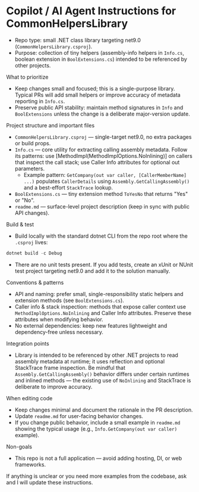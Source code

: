 # Copilot / AI Agent Instructions for CommonHelpersLibrary

- Repo type: small .NET class library targeting net9.0 (`CommonHelpersLibrary.csproj`).
- Purpose: collection of tiny helpers (assembly-info helpers in `Info.cs`, boolean extension in `BoolExtensions.cs`) intended to be referenced by other projects.

What to prioritize
- Keep changes small and focused; this is a single-purpose library. Typical PRs will add small helpers or improve accuracy of metadata reporting in `Info.cs`.
- Preserve public API stability: maintain method signatures in `Info` and `BoolExtensions` unless the change is a deliberate major-version update.

Project structure and important files
- `CommonHelpersLibrary.csproj` — single-target net9.0, no extra packages or build props.
- `Info.cs` — core utility for extracting calling assembly metadata. Follow its patterns: use [MethodImpl(MethodImplOptions.NoInlining)] on callers that inspect the call stack; use Caller Info attributes for optional out parameters.
  - Example pattern: `GetCompany(out var caller, [CallerMemberName] ...)` populates `CallerDetails` using `Assembly.GetCallingAssembly()` and a best-effort `StackTrace` lookup.
- `BoolExtensions.cs` — tiny extension method `ToYesNo` that returns "Yes" or "No".
- `readme.md` — surface-level project description (keep in sync with public API changes).

Build & test
- Build locally with the standard dotnet CLI from the repo root where the `.csproj` lives:

```powershell
dotnet build -c Debug
```

- There are no unit tests present. If you add tests, create an xUnit or NUnit test project targeting net9.0 and add it to the solution manually.

Conventions & patterns
- API and naming: prefer small, single-responsibility static helpers and extension methods (see `BoolExtensions.cs`).
- Caller info & stack inspection: methods that expose caller context use `MethodImplOptions.NoInlining` and Caller Info attributes. Preserve these attributes when modifying behavior.
- No external dependencies: keep new features lightweight and dependency-free unless necessary.

Integration points
- Library is intended to be referenced by other .NET projects to read assembly metadata at runtime; it uses reflection and optional StackTrace frame inspection. Be mindful that `Assembly.GetCallingAssembly()` behavior differs under certain runtimes and inlined methods — the existing use of `NoInlining` and StackTrace is deliberate to improve accuracy.

When editing code
- Keep changes minimal and document the rationale in the PR description.
- Update `readme.md` for user-facing behavior changes.
- If you change public behavior, include a small example in `readme.md` showing the typical usage (e.g., `Info.GetCompany(out var caller)` example).

Non-goals
- This repo is not a full application — avoid adding hosting, DI, or web frameworks.

If anything is unclear or you need more examples from the codebase, ask and I will update these instructions.